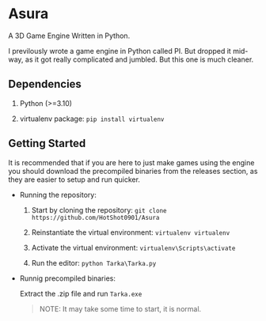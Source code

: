 # Asura

A 3D Game Engine Written in Python.

I previlously wrote a game engine in Python called PI. But dropped it mid-way, as it got really complicated and jumbled. But this one is much cleaner.

## Dependencies

1. Python (>=3.10)

1. virtualenv package: `pip install virtualenv`

## Getting Started

It is recommended that if you are here to just make games using the engine you should download the precompiled binaries from the releases section, as they are easier to setup and run quicker.

* Running the repository:

  1. Start by cloning the repository: `git clone https://github.com/HotShot0901/Asura`

  1. Reinstantiate the virtual environment: `virtualenv virtualenv`

  1. Activate the virtual environment: `virtualenv\Scripts\activate`

  1. Run the editor: `python Tarka\Tarka.py`

* Runnig precompiled binaries:
  
  Extract the .zip file and run `Tarka.exe`

  > NOTE: It may take some time to start, it is normal.
